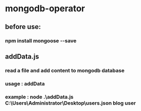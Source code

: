 # mongodb-operator

## before use:
### npm install mongoose --save

## addData.js
### read a file and add content to mongodb database
### usage : addData <filepath> <database name> <collection name>
### example : node .\addData.js C:\Users\Administrator\Desktop\users.json blog user
